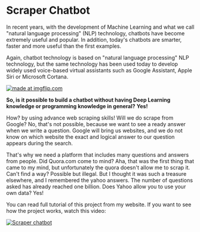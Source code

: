 # Scraper Chatbot


In recent years, with the development of Machine Learning and what we call "natural language processing" (NLP) technology, chatbots have become extremely useful and popular. In addition, today's chatbots are smarter, faster and more useful than the first examples. 

Again, chatbot technology is based on "natural language processing" NLP technology, but the same technology has been used today to develop widely used voice-based virtual assistants such as Google Assistant, Apple Siri or Microsoft Cortana. 

<a href="https://static.wixstatic.com/media/c11292_f8f012093ac6491e9cc447e939879819~mv2.gif"><img src="https://static.wixstatic.com/media/c11292_f8f012093ac6491e9cc447e939879819~mv2.gif" title="made at imgflip.com"/></a>

__So, is it possible to build a chatbot without having Deep Learning knowledge or programming knowledge in general?__ __Yes!__



How? by using advance web scraping skills! Will we do scrape from Google? No, that's not possible, because we want to see a ready answer when we write a question. Google will bring us websites, and we do not know on which website the exact and logical answer to our question appears during the search.



That's why we need a platform that includes many questions and answers from people. Did Quora.com come to mind? Aha, that was the first thing that came to my mind, but unfortunately the quora doesn't allow me to scrap it. Can't find a way? Possible but illegal. But I thought it was such a treasure elsewhere, and I remembered the yahoo answers. The number of questions asked has already reached one billion. Does Yahoo allow you to use your own data? Yes!



You can read full tutorial of this project from my website. If you want to see how the project works, watch this video:


[![Scraper chatbot](https://user-images.githubusercontent.com/31247506/88443751-36186600-ce22-11ea-95ec-0565eec29d90.PNG)](https://www.facebook.com/nicat.zeynalov1998/videos/1127772224221214 "Scraper chatbot")
